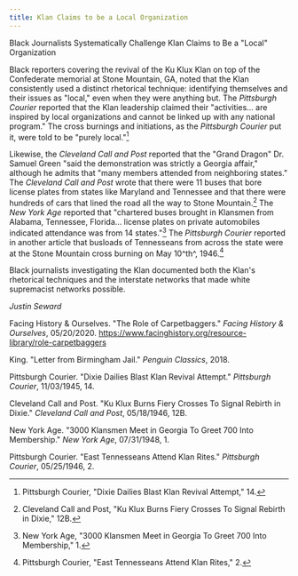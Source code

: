 ```yaml
---
title: Klan Claims to be a Local Organization
---
```


Black Journalists Systematically Challenge Klan Claims to Be a "Local"
Organization

Black reporters covering the revival of the Ku Klux Klan on top of the
Confederate memorial at Stone Mountain, GA, noted that the Klan
consistently used a distinct rhetorical technique: identifying
themselves and their issues as "local," even when they were anything
but. The *Pittsburgh Courier* reported that the Klan leadership claimed
their "activities... are inspired by local organizations and cannot be
linked up with any national program." The cross burnings and
initiations, as the *Pittsburgh Courier* put it, were told to be "purely
local."[^1]

Likewise, the *Cleveland Call and Post* reported that the "Grand Dragon"
Dr. Samuel Green "said the demonstration was strictly a Georgia affair,"
although he admits that "many members attended from neighboring states."
The *Cleveland Call and Post* wrote that there were 11 buses that bore
license plates from states like Maryland and Tennessee and that there
were hundreds of cars that lined the road all the way to Stone
Mountain.[^2] The *New York Age* reported that "chartered buses brought
in Klansmen from Alabama, Tennessee, Florida... license plates on
private automobiles indicated attendance was from 14 states."[^3] The
*Pittsburgh Courier* reported in another article that busloads of
Tennesseans from across the state were at the Stone Mountain cross
burning on May 10^th^, 1946.[^4]

Black journalists investigating the Klan documented both the Klan's
rhetorical techniques and the interstate networks that made white
supremacist networks possible.

*Justin Seward*

Facing History & Ourselves. "The Role of Carpetbaggers." *Facing History
& Ourselves*, 05/20/2020.
<https://www.facinghistory.org/resource-library/role-carpetbaggers>

King. "Letter from Birmingham Jail." *Penguin Classics*, 2018.

Pittsburgh Courier. "Dixie Dailies Blast Klan Revival Attempt."
*Pittsburgh Courier*, 11/03/1945, 14.

Cleveland Call and Post. "Ku Klux Burns Fiery Crosses To Signal Rebirth
in Dixie." *Cleveland Call and Post*, 05/18/1946, 12B.

New York Age. "3000 Klansmen Meet in Georgia To Greet 700 Into
Membership." *New York Age*, 07/31/1948, 1.

Pittsburgh Courier. "East Tennesseans Attend Klan Rites." *Pittsburgh
Courier*, 05/25/1946, 2.

[^1]: Pittsburgh Courier, "Dixie Dailies Blast Klan Revival Attempt,"
    14.

[^2]: Cleveland Call and Post, "Ku Klux Burns Fiery Crosses To Signal
    Rebirth in Dixie," 12B.

[^3]: New York Age, "3000 Klansmen Meet in Georgia To Greet 700 Into
    Membership," 1.

[^4]: Pittsburgh Courier, "East Tennesseans Attend Klan Rites," 2.
